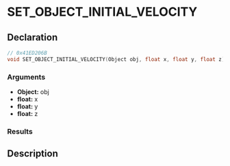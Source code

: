 # SET_OBJECT_INITIAL_VELOCITY

## Declaration
```cpp
// 0x41ED206B
void SET_OBJECT_INITIAL_VELOCITY(Object obj, float x, float y, float z);
```

### Arguments
- **Object:** obj
- **float:** x
- **float:** y
- **float:** z

### Results

## Description
